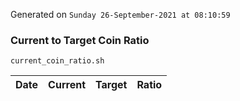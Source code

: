 Generated on `Sunday 26-September-2021 at 08:10:59`

### Current to Target Coin Ratio
`current_coin_ratio.sh`

Date|Current|Target|Ratio
---|---|---|---
